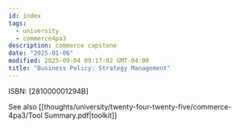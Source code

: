 ```yaml
---
id: index
tags:
  - university
  - commerce4pa3
description: commerce capstone
date: "2025-01-06"
modified: 2025-09-04 09:17:02 GMT-04:00
title: "Business Policy: Strategy Management"
---
```


ISBN: [281000001294B]

See also [[thoughts/university/twenty-four-twenty-five/commerce-4pa3/Tool Summary.pdf|toolkit]]
